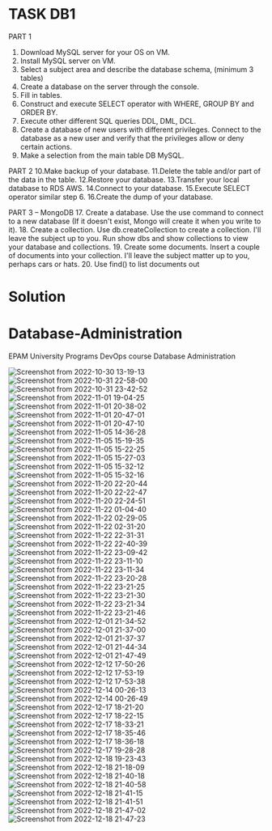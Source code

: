 # TASK DB1
PART 1
1. Download MySQL server for your OS on VM.
2. Install MySQL server on VM.
3. Select a subject area and describe the database schema, (minimum 3 tables)
4. Create a database on the server through the console.
5. Fill in tables.
6. Construct and execute SELECT operator with WHERE, GROUP BY and ORDER BY.
7. Execute other different SQL queries DDL, DML, DCL.
8. Create a database of new users with different privileges. Connect to the 
database as a new user and verify that the privileges allow or deny certain 
actions.
9. Make a selection from the main table DB MySQL.

PART 2
10.Make backup of your database.
11.Delete the table and/or part of the data in the table.
12.Restore your database.
13.Transfer your local database to RDS AWS.
14.Connect to your database.
15.Execute SELECT operator similar step 6.
16.Create the dump of your database.

PART 3 – MongoDB
17. Create a database. Use the use command to connect to a new database (If it doesn't exist, Mongo will create it when you write to it).
18. Create a collection. Use db.createCollection to create a collection. I'll leave the subject up to you. Run show dbs and show collections to view your database and collections.
19. Create some documents. Insert a couple of documents into your collection. I'll leave the subject matter up to you, perhaps cars or hats.
20. Use find() to list documents out

# Solution
# Database-Administration
EPAM University Programs DevOps course Database Administration

![Screenshot from 2022-10-30 13-19-13](https://user-images.githubusercontent.com/102302310/213526592-0f6b2c99-7790-4025-a33b-7bf7e773a9a6.png)
![Screenshot from 2022-10-31 22-58-00](https://user-images.githubusercontent.com/102302310/213527132-d90637ff-9565-4780-b35d-bc1edc3b4a88.png)
![Screenshot from 2022-10-31 23-42-52](https://user-images.githubusercontent.com/102302310/213529232-01eb8a1b-6368-4bb7-bc94-4a2cb69cc303.png)
![Screenshot from 2022-11-01 19-04-25](https://user-images.githubusercontent.com/102302310/213529234-7343c820-8850-4e1c-a403-9fc70542cecc.png)
![Screenshot from 2022-11-01 20-38-02](https://user-images.githubusercontent.com/102302310/213529236-5828c16e-09cf-44e1-855c-71b68c1e85c1.png)
![Screenshot from 2022-11-01 20-47-01](https://user-images.githubusercontent.com/102302310/213529238-a7e74242-2021-4b2d-9057-f2812cda9417.png)
![Screenshot from 2022-11-01 20-47-10](https://user-images.githubusercontent.com/102302310/213529240-c938bc88-19c7-455e-8dbe-3a03cfee8d07.png)
![Screenshot from 2022-11-05 14-36-28](https://user-images.githubusercontent.com/102302310/213529243-08450ddd-8077-4eaf-8153-cd307511c1af.png)
![Screenshot from 2022-11-05 15-19-35](https://user-images.githubusercontent.com/102302310/213529247-3469cd55-930a-4600-8704-97f32a525476.png)
![Screenshot from 2022-11-05 15-22-25](https://user-images.githubusercontent.com/102302310/213529249-507736e6-a644-43c2-b3ab-22678d96d1f9.png)
![Screenshot from 2022-11-05 15-27-03](https://user-images.githubusercontent.com/102302310/213529251-7557b6d3-9333-4f09-af8e-2723cbf914ae.png)
![Screenshot from 2022-11-05 15-32-12](https://user-images.githubusercontent.com/102302310/213529255-5ebc7877-e58a-4228-979f-71922eaf359d.png)
![Screenshot from 2022-11-05 15-32-16](https://user-images.githubusercontent.com/102302310/213529258-662f5cbd-ac98-438b-8a2f-0e588c10021b.png)
![Screenshot from 2022-11-20 22-20-44](https://user-images.githubusercontent.com/102302310/213529260-f02d4ccd-b838-4873-af37-308effd6de6a.png)
![Screenshot from 2022-11-20 22-22-47](https://user-images.githubusercontent.com/102302310/213529264-ebbab515-8ace-4665-87a7-0bb7de17ff35.png)
![Screenshot from 2022-11-20 22-24-51](https://user-images.githubusercontent.com/102302310/213529265-a333df10-d040-4e30-b5bd-f5f0c4113cd2.png)
![Screenshot from 2022-11-22 01-04-40](https://user-images.githubusercontent.com/102302310/213529269-e4b06978-cda5-4e8a-bd8e-d7fa3aa0e51e.png)
![Screenshot from 2022-11-22 02-29-05](https://user-images.githubusercontent.com/102302310/213529270-206fa060-5445-430d-a892-90059950b8bb.png)
![Screenshot from 2022-11-22 02-31-20](https://user-images.githubusercontent.com/102302310/213529272-14fa6424-d04c-48ea-9ee0-1e9772bf0c1d.png)
![Screenshot from 2022-11-22 22-31-31](https://user-images.githubusercontent.com/102302310/213529275-57411bcf-dbf9-47e5-8cd2-2d77258ea3c7.png)
![Screenshot from 2022-11-22 22-40-39](https://user-images.githubusercontent.com/102302310/213529278-4abc329d-0c27-4702-a860-0ff98ef42e8c.png)
![Screenshot from 2022-11-22 23-09-42](https://user-images.githubusercontent.com/102302310/213529280-3b9bc8be-7be4-489c-82cb-7baac17bdcc9.png)
![Screenshot from 2022-11-22 23-11-10](https://user-images.githubusercontent.com/102302310/213529285-fd821904-1134-4ad9-8e61-46c056158458.png)
![Screenshot from 2022-11-22 23-11-34](https://user-images.githubusercontent.com/102302310/213529290-d0cecfef-05f0-465c-aaf5-dc8446e7c351.png)
![Screenshot from 2022-11-22 23-20-28](https://user-images.githubusercontent.com/102302310/213529296-f8d71c75-30ac-4a96-98ea-19abf7bdf569.png)
![Screenshot from 2022-11-22 23-21-25](https://user-images.githubusercontent.com/102302310/213529301-0b3086bd-a03d-429e-83a0-4daebbf0f523.png)
![Screenshot from 2022-11-22 23-21-30](https://user-images.githubusercontent.com/102302310/213529304-fd072f49-a0d5-4927-bde3-78606d7b0c92.png)
![Screenshot from 2022-11-22 23-21-34](https://user-images.githubusercontent.com/102302310/213529310-8ff5a885-994e-4b88-b91b-f641817d58a3.png)
![Screenshot from 2022-11-22 23-21-46](https://user-images.githubusercontent.com/102302310/213529313-0c641d58-b6c9-4a08-82fb-7724627257df.png)
![Screenshot from 2022-12-01 21-34-52](https://user-images.githubusercontent.com/102302310/213529314-2c8c15af-4059-43de-8092-a94953166298.png)
![Screenshot from 2022-12-01 21-37-00](https://user-images.githubusercontent.com/102302310/213529316-15ba6a9a-41fc-474a-806f-0b6ef6e34e1a.png)
![Screenshot from 2022-12-01 21-37-37](https://user-images.githubusercontent.com/102302310/213529319-bbba472d-f853-448e-a447-26ac24371848.png)
![Screenshot from 2022-12-01 21-44-34](https://user-images.githubusercontent.com/102302310/213529321-97c477f5-90c4-48c3-8345-d945487e03e8.png)
![Screenshot from 2022-12-01 21-47-49](https://user-images.githubusercontent.com/102302310/213529323-46f6b9bf-f37d-4528-915f-c6651f1fbd85.png)
![Screenshot from 2022-12-12 17-50-26](https://user-images.githubusercontent.com/102302310/213529324-db174d03-aa0f-41db-93d7-64993ce9d9e5.png)
![Screenshot from 2022-12-12 17-53-19](https://user-images.githubusercontent.com/102302310/213529329-0819aa0d-97be-4811-b57a-713902256f92.png)
![Screenshot from 2022-12-12 17-53-38](https://user-images.githubusercontent.com/102302310/213529331-5e527273-6cb2-4337-8bb6-d991937ef1e4.png)
![Screenshot from 2022-12-14 00-26-13](https://user-images.githubusercontent.com/102302310/213529334-0d8026ac-cb63-484c-b482-c33caeacc5c8.png)
![Screenshot from 2022-12-14 00-26-49](https://user-images.githubusercontent.com/102302310/213529337-343f0bbe-44cb-4ec6-b580-ecc3984db8f5.png)
![Screenshot from 2022-12-17 18-21-20](https://user-images.githubusercontent.com/102302310/213529340-57a0421a-49cf-4965-9d5f-fad02d5006ac.png)
![Screenshot from 2022-12-17 18-22-15](https://user-images.githubusercontent.com/102302310/213529344-a7963b30-91c4-4c65-8ddc-e74152ea5aee.png)
![Screenshot from 2022-12-17 18-33-21](https://user-images.githubusercontent.com/102302310/213529346-a79b0d00-537f-43c6-9e0f-8280223ec3a3.png)
![Screenshot from 2022-12-17 18-35-46](https://user-images.githubusercontent.com/102302310/213529347-8d775469-bf23-4f7f-91cc-020715a09d56.png)
![Screenshot from 2022-12-17 18-36-18](https://user-images.githubusercontent.com/102302310/213529351-86758827-bdb9-4469-8fae-f3994a18ac50.png)
![Screenshot from 2022-12-17 19-28-28](https://user-images.githubusercontent.com/102302310/213540829-54ab448e-2812-4cfd-8007-0355762e96f2.png)
![Screenshot from 2022-12-18 19-23-43](https://user-images.githubusercontent.com/102302310/213541005-73386798-4716-40e5-a1dc-80184e6c67a5.png)
![Screenshot from 2022-12-18 21-18-09](https://user-images.githubusercontent.com/102302310/213541204-76b2ec84-d754-479a-98ed-105e4349f296.png)
![Screenshot from 2022-12-18 21-40-18](https://user-images.githubusercontent.com/102302310/213541395-88281411-a510-4e2c-a175-5f96cb4aa3dc.png)
![Screenshot from 2022-12-18 21-40-58](https://user-images.githubusercontent.com/102302310/213541401-58fe7999-d4b0-475c-8274-8d385585e7b9.png)
![Screenshot from 2022-12-18 21-41-15](https://user-images.githubusercontent.com/102302310/213541403-0af845b8-8050-4493-82d1-c7b077562126.png)
![Screenshot from 2022-12-18 21-41-51](https://user-images.githubusercontent.com/102302310/213541405-64f0e22a-225f-4441-8540-9bfd39988e49.png)
![Screenshot from 2022-12-18 21-47-02](https://user-images.githubusercontent.com/102302310/213541407-21c71258-c6f8-411a-8363-ef9e62727c16.png)
![Screenshot from 2022-12-18 21-47-23](https://user-images.githubusercontent.com/102302310/213541408-6f57cc40-623d-43e7-b9a3-2800c77fb022.png)
